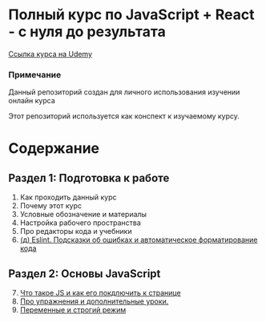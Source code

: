 # Полный курс по JavaScript + React - с нуля до результата

[Ссылка курса на Udemy](https://www.udemy.com/course/javascript_full/)

### Примечание
Данный репозиторий создан для личного использования изучении онлайн курса 

Этот репозиторий используется как конспект к изучаемому курсу.

# Содержание

## Раздел 1: Подготовка к работе
1. Как проходить данный курс
2. Почему этот курс
3. Условные обозначение и материалы
4. Настройка рабочего пространства
5. Про редакторы кода и учебники
6. [(д) Eslint. Подсказки об ошибках и автоматическое форматирование кода](./Chapter1/eslint.md)

## Раздел 2: Основы JavaScript
7. [Что такое JS и как его покдлючить к странице](./Chapter2/whatIsJs.md)
8. [Про упражнения и дополнительные уроки.](./Chapter2/aboutAdditionalLessons.md)
9. [Переменные и строгий режим](./Chapter2/varAndStrictMode.md)